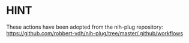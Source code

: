 # HINT

These actions have been adopted from the nih-plug repository:
https://github.com/robbert-vdh/nih-plug/tree/master/.github/workflows